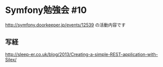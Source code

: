 # Symfony勉強会 #10

http://symfony.doorkeeper.jp/events/12539 の活動内容です

## 写経

http://sleep-er.co.uk/blog/2013/Creating-a-simple-REST-application-with-Silex/
